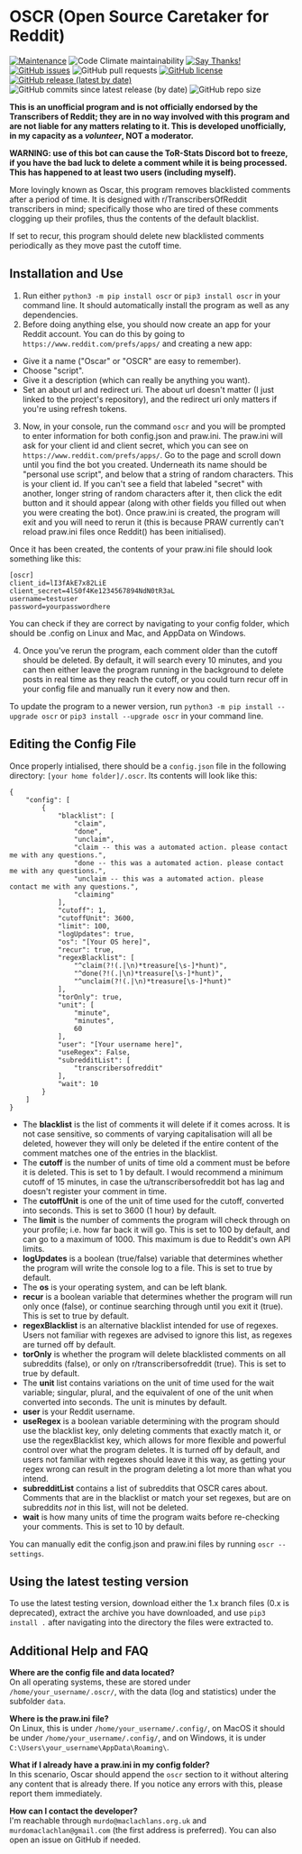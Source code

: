 # OSCR (Open Source Caretaker for Reddit)

[![Maintenance](https://img.shields.io/badge/Maintained%3F-yes-green.svg)](https://GitHub.com/MurdoMaclachlan/oscr/graphs/commit-activity)
![Code Climate maintainability](https://img.shields.io/codeclimate/maintainability-percentage/MurdoMaclachlan/oscr)
[![Say Thanks!](https://img.shields.io/badge/Say%20Thanks-!-1EAEDB.svg)](https://saythanks.io/to/murdo@maclachlans.org.uk)  
[![GitHub issues](https://img.shields.io/github/issues/MurdoMaclachlan/oscr)](https://github.com/MurdoMaclachlan/oscr/issues)
![GitHub pull requests](https://img.shields.io/github/issues-pr/MurdoMaclachlan/oscr)
[![GitHub license](https://img.shields.io/github/license/MurdoMaclachlan/oscr)](https://github.com/MurdoMaclachlan/oscr/blob/master/LICENSE)
[![GitHub release (latest by date)](https://img.shields.io/github/v/release/MurdoMaclachlan/oscr)](https://github.com/MurdoMaclachlan/oscr/releases/latest)
![GitHub commits since latest release (by date)](https://img.shields.io/github/commits-since/MurdoMaclachlan/oscr/latest)
![GitHub repo size](https://img.shields.io/github/repo-size/MurdoMaclachlan/oscr)

**This is an unofficial program and is not officially endorsed by the Transcribers of Reddit; they are in no way involved with this program and are not liable for any matters relating to it. This is developed unofficially, in my capacity as a *volunteer*, NOT a moderator.**

**WARNING: use of this bot can cause the ToR-Stats Discord bot to freeze, if you have the bad luck to delete a comment while it is being processed. This has happened to at least two users (including myself).**

More lovingly known as Oscar, this program removes blacklisted comments after a period of time. It is designed with r/TranscribersOfReddit transcribers in mind; specifically those who are tired of these comments clogging up their profiles, thus the contents of the default blacklist.

If set to recur, this program should delete new blacklisted comments periodically as they move past the cutoff time.

## Installation and Use

1. Run either `python3 -m pip install oscr` or `pip3 install oscr` in your command line. It should automatically install the program as well as any dependencies.
2. Before doing anything else, you should now create an app for your Reddit account. You can do this by going to `https://www.reddit.com/prefs/apps/` and creating a new app:
- Give it a name ("Oscar" or "OSCR" are easy to remember).
- Choose "script". 
- Give it a description (which can really be anything you want).
- Set an about url and redirect uri. The about url doesn't matter (I just linked to the project's repository), and the redirect uri only matters if you're using refresh tokens.
3. Now, in your console, run the command `oscr` and you will be prompted to enter information for both config.json and praw.ini. The praw.ini will ask for your client id and client secret, which you can see on `https://www.reddit.com/prefs/apps/`. Go to the page and scroll down until you find the bot you created. Underneath its name should be "personal use script", and below that a string of random characters. This is your client id. If you can't see a field that labeled "secret" with another, longer string of random characters after it, then click the edit button and it should appear (along with other fields you filled out when you were creating the bot). Once praw.ini is created, the program will exit and you will need to rerun it (this is because PRAW currently can't reload praw.ini files once Reddit() has been initialised).

Once it has been created, the contents of your praw.ini file should look something like this:
```
[oscr]
client_id=lI3fAkE7x82LiE
client_secret=4lS0f4Ke1234567894NdN0tR3aL
username=testuser
password=yourpasswordhere
```
You can check if they are correct by navigating to your config folder, which should be .config on Linux and Mac, and AppData on Windows.

4. Once you've rerun the program, each comment older than the cutoff should be deleted. By default, it will search every 10 minutes, and you can then either leave the program running in the background to delete posts in real time as they reach the cutoff, or you could turn recur off in your config file and manually run it every now and then.

To update the program to a newer version, run `python3 -m pip install --upgrade oscr` or `pip3 install --upgrade oscr` in your command line.

## Editing the Config File

Once properly intialised, there should be a `config.json` file in the following directory: `[your home folder]/.oscr`. Its contents will look like this:
```
{
    "config": [
        {
            "blacklist": [
                "claim",
                "done",
                "unclaim",
                "claim -- this was a automated action. please contact me with any questions.",
                "done -- this was a automated action. please contact me with any questions.",
                "unclaim -- this was a automated action. please contact me with any questions.",
                "claiming"
            ],
            "cutoff": 1,
            "cutoffUnit": 3600,
            "limit": 100,
            "logUpdates": true,
            "os": "[Your OS here]",
            "recur": true,
            "regexBlacklist": [
                "^claim(?!(.|\n)*treasure[\s-]*hunt)",
                "^done(?!(.|\n)*treasure[\s-]*hunt)",
                "^unclaim(?!(.|\n)*treasure[\s-]*hunt)"
            ],
            "torOnly": true,
            "unit": [
                "minute",
                "minutes",
                60
            ],
            "user": "[Your username here]",
            "useRegex": False,
            "subredditList": [
                "transcribersofreddit"
            ],
            "wait": 10
        }
    ]
}
```
- The **blacklist** is the list of comments it will delete if it comes across. It is not case sensitive, so comments of varying capitalisation will all be deleted, however they will only be deleted if the entire content of the comment matches one of the entries in the blacklist.
- The **cutoff** is the number of units of time old a comment must be before it is deleted. This is set to 1 by default. I would recommend a minimum cutoff of 15 minutes, in case the u/transcribersofreddit bot has lag and doesn't register your comment in time.
- The **cutoffUnit** is one of the unit of time used for the cutoff, converted into seconds. This is set to 3600 (1 hour) by default.
- The **limit** is the number of comments the program will check through on your profile; i.e. how far back it will go. This is set to 100 by default, and can go to a maximum of 1000. This maximum is due to Reddit's own API limits.
- **logUpdates** is a boolean (true/false) variable that determines whether the program will write the console log to a file. This is set to true by default.
- The **os** is your operating system, and can be left blank.
- **recur** is a boolean variable that determines whether the program will run only once (false), or continue searching through until you exit it (true). This is set to true by default.
- **regexBlacklist** is an alternative blacklist intended for use of regexes. Users not familiar with regexes are advised to ignore this list, as regexes are turned off by default.
- **torOnly** is whether the program will delete blacklisted comments on all subreddits (false), or only on r/transcribersofreddit (true). This is set to true by default.
- The **unit** list contains variations on the unit of time used for the wait variable; singular, plural, and the equivalent of one of the unit when converted into seconds. The unit is minutes by default.
- **user** is your Reddit username.
- **useRegex** is a boolean variable determining with the program should use the blacklist key, only deleting comments that exactly match it, or use the regexBlacklist key, which allows for more flexible and powerful control over what the program deletes. It is turned off by default, and users not familiar with regexes should leave it this way, as getting your regex wrong can result in the program deleting a lot more than what you intend.
- **subredditList** contains a list of subreddits that OSCR cares about. Comments that are in the blacklist or match your set regexes, but are on subreddits *not* in this list, will not be deleted.
- **wait** is how many units of time the program waits before re-checking your comments. This is set to 10 by default.

You can manually edit the config.json and praw.ini files by running `oscr --settings`.

## Using the latest testing version

To use the latest testing version, download either the 1.x branch files (0.x is deprecated), extract the archive you have downloaded, and use `pip3 install .` after navigating into the directory the files were extracted to.

## Additional Help and FAQ

**Where are the config file and data located?**\
On all operating systems, these are stored under `/home/your_username/.oscr/`, with the data (log and statistics) under the subfolder `data`.

**Where is the praw.ini file?**\
On Linux, this is under `/home/your_username/.config/`,
on MacOS it should be under `/home/your_username/.config/`,
and on Windows, it is under `C:\Users\your_username\AppData\Roaming\`.

**What if I already have a praw.ini in my config folder?**\
In this scenario, Oscar should append the `oscr` section to it without altering any content that is already there. If you notice any errors with this, please report them immediately.

**How can I contact the developer?**\
I'm reachable through `murdo@maclachlans.org.uk` and `murdomaclachlan@gmail.com` (the first address is preferred). You can also open an issue on GitHub if needed.
